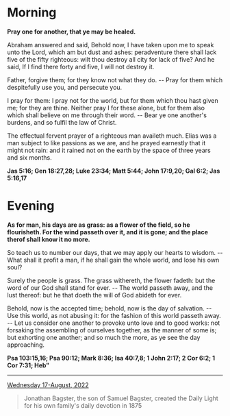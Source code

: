 # Morning

**Pray one for another, that ye may be healed.**
 
Abraham answered and said, Behold now, I have taken upon me to speak unto the Lord, which am but dust and ashes: peradventure there shall lack five of the fifty righteous: wilt thou destroy all city for lack of five? And he said, If I find there forty and five, I will not destroy it.
 
Father, forgive them; for they know not what they do. -- Pray for them which despitefully use you, and persecute you.
 
I pray for them: I pray not for the world, but for them which thou hast given me; for they are thine. Neither pray I for these alone, but for them also which shall believe on me through their word. -- Bear ye one another's burdens, and so fulfil the law of Christ.
 
The effectual fervent prayer of a righteous man availeth much. Elias was a man subject to like passions as we are, and he prayed earnestly that it might not rain: and it rained not on the earth by the space of three years and six months.  

**Jas 5:16; Gen 18:27,28; Luke 23:34; Matt 5:44; John 17:9,20; Gal 6:2; Jas 5:16,17**

# Evening

**As for man, his days are as grass: as a flower of the field, so he flourisheth. For the wind passeth over it, and it is gone; and the place therof shall know it no more.**
 
So teach us to number our days, that we may apply our hearts to wisdom. -- What shall it profit a man, if he shall gain the whole world, and lose his own soul?
 
Surely the people is grass. The grass withereth, the flower fadeth: but the word of our God shall stand for ever. -- The world passeth away, and the lust thereof: but he that doeth the will of God abideth for ever.
 
Behold, now is the accepted time; behold, now is the day of salvation. -- Use this world, as not abusing it: for the fashion of this world passeth away. -- Let us consider one another to provoke unto love and to good works: not forsaking the assembling of ourselves together, as the manner of some is; but exhorting one another; and so much the more, as ye see the day approaching.  

**Psa 103:15,16; Psa 90:12; Mark 8:36; Isa 40:7,8; 1 John 2:17; 2 Cor 6:2; 1 Cor 7:31; Heb"**

---

[Wednesday 17-August, 2022](https://t.me/s/daily_light)

> Jonathan Bagster, the son of Samuel Bagster, created the Daily Light for his own family's daily devotion in 1875

